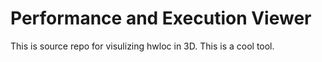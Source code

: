 # Performance and Execution Viewer

This is source repo for visulizing hwloc in 3D. This is a cool tool. 
